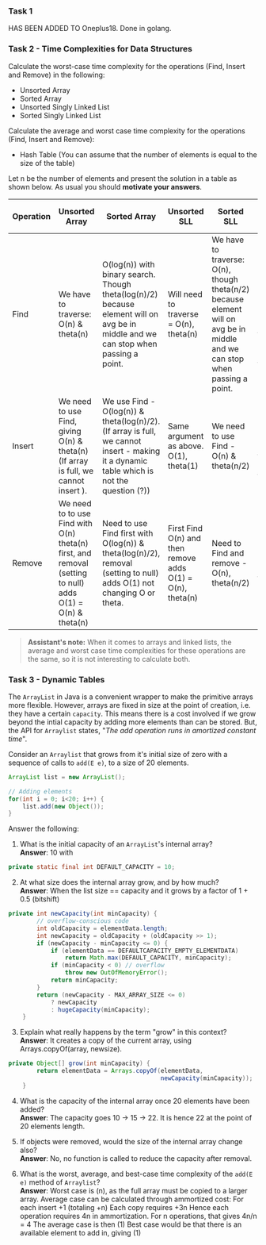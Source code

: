 ### Task 1
HAS BEEN ADDED TO Oneplus18. Done in golang.

### Task 2 - Time Complexities for Data Structures
Calculate the worst-case time complexity for the operations (Find, Insert and Remove) in the following:

* Unsorted Array
* Sorted Array
* Unsorted Singly Linked List
* Sorted Singly Linked List

Calculate the average and worst case time complexity for the operations (Find, Insert and Remove):

* Hash Table (You can assume that the number of elements is equal to the size of the table)

Let n be the number of elements and present the solution in a table as shown
below. As usual you should **motivate your answers**.

| Operation   | Unsorted Array   | Sorted Array   | Unsorted SLL   | Sorted SLL   | Hash table (Average) | Hash table (Worst)  |
| ----------- | ---------------- | -------------- | -------------- | ------------ | ----------------     | ------------------- |
| Find        |We have to traverse: O(n) & theta(n)|O(log(n)) with binary search. Though theta(log(n)/2) because element will on avg be in middle and we can stop when passing a point.|Will need to traverse = O(n), theta(n)|We have to traverse: O(n), though theta(n/2) because element will on avg be in middle and we can stop when passing a point.|Assuming it is well implemented with little or no collisions and clustering, theta(1) to calculate hash and find.|Maximum clustering and we essentially just have a unsorted SLL. O(n)|
| Insert      |We need to use Find, giving O(n) & theta(n) (If array is full, we cannot insert ).|We use Find - O(log(n)) & theta(log(n)/2).  (If array is full, we cannot insert - making it a dynamic table which is not the question (?)) |Same argument as above. O(1), theta(1)|We need to use Find - O(n) & theta(n/2)|Same argument as above. US SLL has theta(1) for insert though.|Same argument as above, O(n)|
| Remove      |We need to to use Find with O(n) theta(n) first, and removal (setting to null) adds O(1) = O(n) & theta(n)|Need to use Find first with O(log(n)) & theta(log(n)/2),  removal (setting to null) adds O(1) not changing O or theta.|First Find O(n) and then remove adds O(1) = O(n), theta(n)|Need to Find and remove - O(n), theta(n/2)|Same argument as above. theta(1)|Same argument as above, US SLL has removal O(n) for removal.|

> **Assistant's note:** When it comes to arrays and linked lists, the average
> and worst case time complexities for these operations are the same, so it is
> not interesting to calculate both.

### Task 3 - Dynamic Tables
The `ArrayList` in Java is a convenient wrapper to make the primitive arrays
more flexible.  However, arrays are fixed in size at the point of creation,
i.e. they have a certain `capacity`. This means there is a cost involved if we
grow beyond the intial capacity by adding more elements than can be stored.
But, the API for `Arraylist` states, "*The add operation runs in amortized
constant time*".

Consider an `Arraylist` that grows from it's initial size of zero with a
sequence of calls to `add(E e)`, to a size of 20 elements.

```java
ArrayList list = new ArrayList();

// Adding elements
for(int i = 0; i<20; i++) {
    list.add(new Object());
}
```

Answer the following:

1. What is the initial capacity of an `ArrayList`'s internal array?  
**Answer**: 10 with 
```java
private static final int DEFAULT_CAPACITY = 10; 
```

2. At what size does the internal array grow, and by how much?  
**Answer**: When the list size == capacity and it grows by a factor of 1 + 0.5 (bitshift)

```java
private int newCapacity(int minCapacity) { 
        // overflow-conscious code 
        int oldCapacity = elementData.length; 
        int newCapacity = oldCapacity + (oldCapacity >> 1); 
        if (newCapacity - minCapacity <= 0) { 
            if (elementData == DEFAULTCAPACITY_EMPTY_ELEMENTDATA) 
                return Math.max(DEFAULT_CAPACITY, minCapacity); 
            if (minCapacity < 0) // overflow 
                throw new OutOfMemoryError(); 
            return minCapacity; 
        } 
        return (newCapacity - MAX_ARRAY_SIZE <= 0) 
            ? newCapacity 
            : hugeCapacity(minCapacity); 
    } 

```

3. Explain what really happens by the term "grow" in this context?  
**Answer**: It creates a copy of the current array, using Arrays.copyOf(array, newsize).
```java
private Object[] grow(int minCapacity) { 
        return elementData = Arrays.copyOf(elementData, 
                                           newCapacity(minCapacity)); 
    } 
```

4. What is the capacity of the internal array once 20 elements have been added?  
**Answer**: The capacity goes 10 -> 15 -> 22. It is hence 22 at the point of 20 elements length.

5. If objects were removed, would the size of the internal array change also?  
**Answer**: No, no function is called to reduce the capacity after removal.

6. What is the worst, average, and best-case time complexity of the `add(E e)`
   method of `Arraylist`?  
   **Answer**: Worst case is (n), as the full array must be copied to a larger array. 
   Average case can be calculated through ammortized cost:
        For each insert +1 (totaling +n)
        Each copy requires +3n
        Hence each operation requires 4n in ammortization. For n operations, that gives 4n/n = 4
   The average case is then (1)
   Best case would be that there is an available element to add in, giving (1)
